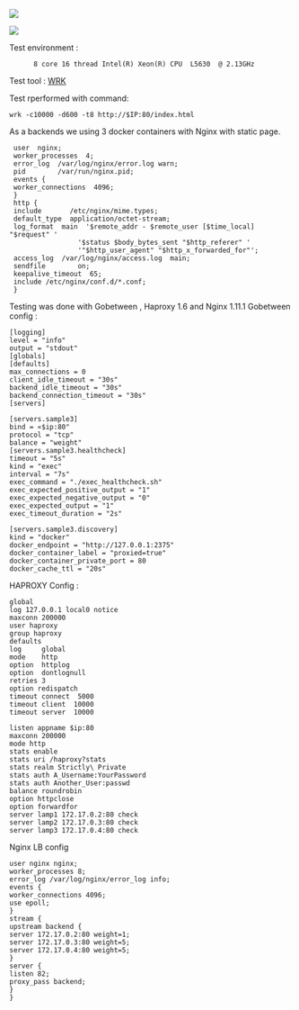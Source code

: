 

![](http://i.piccy.info/i9/c80788698d935682172e3d54a39b1a3d/1465302438/18505/1041433/10_MIN_test.png)

![](http://i.piccy.info/i9/885ae1fb49e098db523dac844bb14444/1465302487/18985/1041433/10_min_traffic_values.png)

Test environment :
 
          8 core 16 thread Intel(R) Xeon(R) CPU  L5630  @ 2.13GHz

Test tool : [WRK](https://github.com/wg/wrk)

Test rperformed with command:

    wrk -c10000 -d600 -t8 http://$IP:80/index.html


As a backends we using 3 docker containers with Nginx with static page.

     user  nginx;
     worker_processes  4;
     error_log  /var/log/nginx/error.log warn;
     pid        /var/run/nginx.pid;
     events {
     worker_connections  4096;
     }
     http {
     include       /etc/nginx/mime.types;
     default_type  application/octet-stream;
     log_format  main  '$remote_addr - $remote_user [$time_local] "$request" '
                     '$status $body_bytes_sent "$http_referer" '
                     '"$http_user_agent" "$http_x_forwarded_for"'; 
     access_log  /var/log/nginx/access.log  main; 
     sendfile        on;
     keepalive_timeout  65;
     include /etc/nginx/conf.d/*.conf;
     }


Testing was done with Gobetween  ,  Haproxy  1.6 and Nginx 1.11.1 
Gobetween config :

    [logging]
    level = "info" 
    output = "stdout" 
    [globals]
    [defaults] 
    max_connections = 0
    client_idle_timeout = "30s"
    backend_idle_timeout = "30s"
    backend_connection_timeout = "30s"
    [servers]

    [servers.sample3]
    bind = «$ip:80"
    protocol = "tcp"
    balance = "weight"
    [servers.sample3.healthcheck]
    timeout = "5s"
    kind = "exec"
    interval = "7s"
    exec_command = "./exec_healthcheck.sh"
    exec_expected_positive_output = "1"
    exec_expected_negative_output = "0"
    exec_expected_output = "1"
    exec_timeout_duration = "2s"

    [servers.sample3.discovery]
    kind = "docker"
    docker_endpoint = "http://127.0.0.1:2375"
    docker_container_label = "proxied=true"
    docker_container_private_port = 80
    docker_cache_ttl = "20s"


HAPROXY Config :

    global
    log 127.0.0.1 local0 notice
    maxconn 200000
    user haproxy
    group haproxy
    defaults
    log     global
    mode    http
    option  httplog
    option  dontlognull
    retries 3
    option redispatch
    timeout connect  5000
    timeout client  10000
    timeout server  10000

    listen appname $ip:80
    maxconn 200000
    mode http
    stats enable
    stats uri /haproxy?stats
    stats realm Strictly\ Private
    stats auth A_Username:YourPassword
    stats auth Another_User:passwd
    balance roundrobin
    option httpclose
    option forwardfor
    server lamp1 172.17.0.2:80 check
    server lamp2 172.17.0.3:80 check
    server lamp3 172.17.0.4:80 check

Nginx LB config
 
    user nginx nginx;
    worker_processes 8;
    error_log /var/log/nginx/error_log info;
    events {
    worker_connections 4096;
    use epoll;
    }
    stream {
    upstream backend {
    server 172.17.0.2:80 weight=1;
    server 172.17.0.3:80 weight=5;
    server 172.17.0.4:80 weight=5;
    }
    server {
    listen 82;
    proxy_pass backend;
    }
    }



